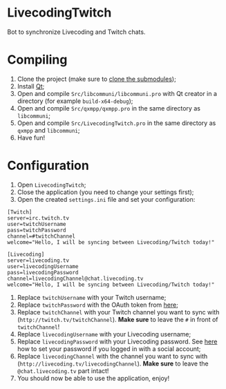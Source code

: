 # LivecodingTwitch

Bot to synchronize Livecoding and Twitch chats.

# Compiling

1. Clone the project (make sure to [clone the submodules](http://stackoverflow.com/questions/3796927/how-to-git-clone-including-submodules));
1. Install [Qt](http://www.qt.io/download);
2. Open and compile `Src/libcommuni/libcommuni.pro` with Qt creator in a directory (for example `build-x64-debug`);
3. Open and compile `Src/qxmpp/qxmpp.pro` in the same directory as `libcommuni`;
4. Open and compile `Src/LivecodingTwitch.pro` in the same directory as `qxmpp` and `libcommuni`;
5. Have fun!

# Configuration

1. Open `LivecodingTwitch`;
2. Close the application (you need to change your settings first);
3. Open the created `settings.ini` file and set your configuration:

```
[Twitch]
server=irc.twitch.tv
user=twitchUsername
pass=twitchPassword
channel=#twitchChannel
welcome="Hello, I will be syncing between Livecoding/Twitch today!"

[Livecoding]
server=livecoding.tv
user=livecodingUsername
pass=livecodingPassword
channel=livecodingChannel@chat.livecoding.tv
welcome="Hello, I will be syncing between Livecoding/Twitch today!"
``` 

1. Replace `twitchUsername` with your Twitch username;
2. Replace `twitchPassword` with the OAuth token from [here](http://www.twitchapps.com/tmi);
3. Replace `twitchChannel` with your Twitch channel you want to sync with (`http://twitch.tv/twitchChannel`). **Make sure** to leave the `#` in front of `twitchChannel`!
4.  Replace `livecodingUsername` with your Livecoding username;
5.  Replace `livecodingPassword` with your Livecoding password. See [here](http://blog.livecoding.tv/2015/11/21/how-to-chat-onal-xmpp-client) how to set your password if you logged in with a social account;
6.  Replace `livecodingChannel` with the channel you want to sync with (`http://livecoding.tv/livecodingChannel`). **Make sure** to leave the `@chat.livecoding.tv` part intact!
7.  You should now be able to use the application, enjoy!